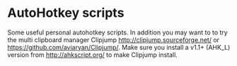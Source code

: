 AutoHotkey scripts
==================

Some useful personal autohotkey scripts.
In addition you may want to to try the multi clipboard manager Clipjump http://clipjump.sourceforge.net/  or https://github.com/aviaryan/Clipjump/.
Make sure you install a v1.1+ (AHK_L) version from http://ahkscript.org/ to make Clipjump install.
